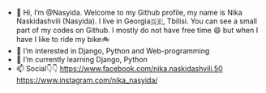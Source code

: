 - 👋 Hi, I’m @Nasyida. Welcome to my Github profile, my name is Nika Naskidashvili (Nasyida). I live in Georgia🇬🇪, Tbilisi. You can see a small part of my codes on Github. I mostly do not have free time 😄 but when I have I like to ride my bike🚲 
- 👀 I’m interested in Django, Python and Web-programming
- 🌱 I’m currently learning Django, Python
- 📫 Social👇👇
https://www.facebook.com/nika.naskidashvili.50
https://www.instagram.com/nika_nasyida/
  

<!---
Nasyida/Nasyida is a ✨ special ✨ repository because its `README.md` (this file) appears on your GitHub profile.
You can click the Preview link to take a look at your changes.
--->
